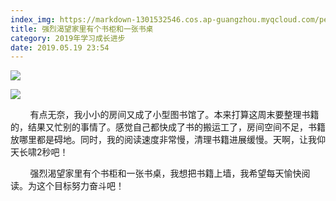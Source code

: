 ```yaml
---
index_img: https://markdown-1301532546.cos.ap-guangzhou.myqcloud.com/peipei_blog/20210921145905.jpeg
title: 强烈渴望家里有个书柜和一张书桌
category: 2019年学习成长进步
date: 2019.05.19 23:54
---
```


![](https://markdown-1301532546.cos.ap-guangzhou.myqcloud.com/peipei_blog/20210921145905.jpeg)  



  

![](https://markdown-1301532546.cos.ap-guangzhou.myqcloud.com/peipei_blog/20210921145908.jpeg)  



        有点无奈，我小小的房间又成了小型图书馆了。本来打算这周末要整理书籍的，结果又忙别的事情了。感觉自己都快成了书的搬运工了，房间空间不足，书籍放哪里都是碍地。同时，我的阅读速度非常慢，清理书籍进展缓慢。天啊，让我仰天长啸2秒吧！  

        强烈渴望家里有个书柜和一张书桌，我想把书籍上墙，我希望每天愉快阅读。为这个目标努力奋斗吧！